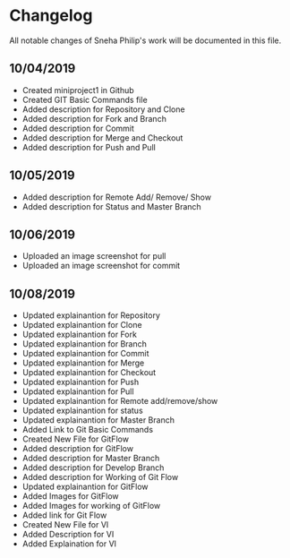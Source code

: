 # Changelog
All notable changes of Sneha Philip's work will be documented in this file.

## 10/04/2019
-  Created miniproject1 in Github
-  Created GIT Basic Commands file
-  Added description for Repository and Clone
-  Added description for Fork and Branch
-  Added description for Commit
-  Added description for Merge and Checkout 
-  Added description for Push and Pull

## 10/05/2019
-  Added description for Remote Add/ Remove/ Show 
-  Added description for Status and Master Branch 

## 10/06/2019
-  Uploaded an image screenshot for pull
-  Uploaded an image screenshot for commit

## 10/08/2019
-  Updated explainantion for Repository
-  Updated explainantion for Clone
-  Updated explainantion for Fork
-  Updated explainantion for Branch
-  Updated explainantion for Commit
-  Updated explainantion for Merge
-  Updated explainantion for Checkout 
-  Updated explainantion for Push 
-  Updated explainantion for Pull
-  Updated explainantion for Remote add/remove/show
-  Updated explainantion for status
-  Updated explainantion for Master Branch
-  Added Link to Git Basic Commands
-  Created New File for GitFlow
-  Added description for GitFlow
-  Added description for Master Branch
-  Added description for Develop Branch
-  Added description for Working of Git Flow
-  Updated explainantion for GitFlow
-  Added Images for GitFlow
-  Added Images for working of GitFlow
-  Added link for Git Flow
-  Created New File for VI
-  Added Description for VI
-  Added Explaination for VI

